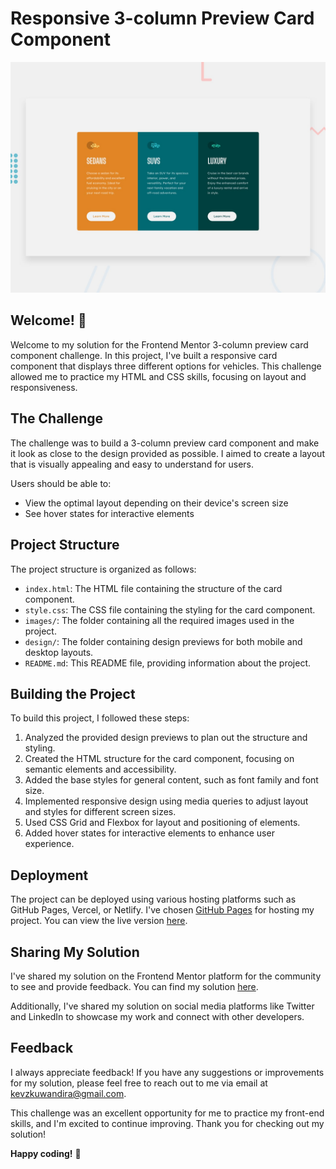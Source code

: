 # Responsive 3-column Preview Card Component

![Design preview for the 3-column preview card component coding challenge](./design/desktop-preview.jpg)

## Welcome! 👋

Welcome to my solution for the Frontend Mentor 3-column preview card component challenge. In this project, I've built a responsive card component that displays three different options for vehicles. This challenge allowed me to practice my HTML and CSS skills, focusing on layout and responsiveness.

## The Challenge

The challenge was to build a 3-column preview card component and make it look as close to the design provided as possible. I aimed to create a layout that is visually appealing and easy to understand for users.

Users should be able to:

- View the optimal layout depending on their device's screen size
- See hover states for interactive elements

## Project Structure

The project structure is organized as follows:

- `index.html`: The HTML file containing the structure of the card component.
- `style.css`: The CSS file containing the styling for the card component.
- `images/`: The folder containing all the required images used in the project.
- `design/`: The folder containing design previews for both mobile and desktop layouts.
- `README.md`: This README file, providing information about the project.

## Building the Project

To build this project, I followed these steps:

1. Analyzed the provided design previews to plan out the structure and styling.
2. Created the HTML structure for the card component, focusing on semantic elements and accessibility.
3. Added the base styles for general content, such as font family and font size.
4. Implemented responsive design using media queries to adjust layout and styles for different screen sizes.
5. Used CSS Grid and Flexbox for layout and positioning of elements.
6. Added hover states for interactive elements to enhance user experience.

## Deployment

The project can be deployed using various hosting platforms such as GitHub Pages, Vercel, or Netlify. I've chosen [GitHub Pages](https://pages.github.com/) for hosting my project. You can view the live version [here](https://victorkevz.github.io/3-column-card/).

## Sharing My Solution

I've shared my solution on the Frontend Mentor platform for the community to see and provide feedback. You can find my solution [here](https://www.frontendmentor.io/solutions/responsive-3column-card-component-flexbox-css-grid-iMZfloeX4z).

Additionally, I've shared my solution on social media platforms like Twitter and LinkedIn to showcase my work and connect with other developers.

## Feedback

I always appreciate feedback! If you have any suggestions or improvements for my solution, please feel free to reach out to me via email at [kevzkuwandira@gmail.com](mailto:your-email@example.com).

This challenge was an excellent opportunity for me to practice my front-end skills, and I'm excited to continue improving. Thank you for checking out my solution!

**Happy coding!** 🚀